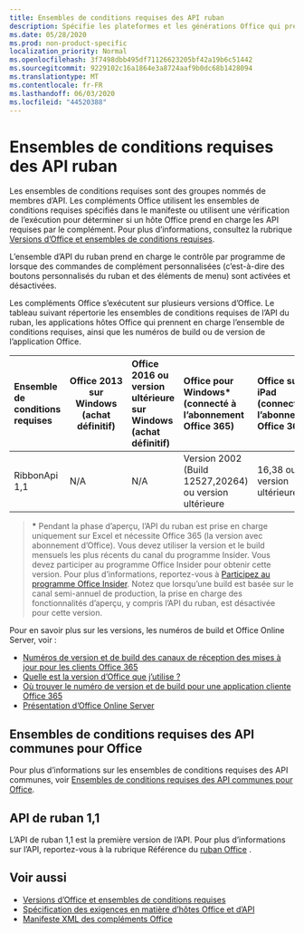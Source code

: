 ```yaml
---
title: Ensembles de conditions requises des API ruban
description: Spécifie les plateformes et les générations Office qui prennent en charge les API Dynamic Ribbon.
ms.date: 05/28/2020
ms.prod: non-product-specific
localization_priority: Normal
ms.openlocfilehash: 3f7498dbb495df71126623205bf42a19b6c51442
ms.sourcegitcommit: 9229102c16a1864e3a8724aaf9b0dc68b1428094
ms.translationtype: MT
ms.contentlocale: fr-FR
ms.lasthandoff: 06/03/2020
ms.locfileid: "44520388"
---
```

# <a name="ribbon-api-requirement-sets"></a>Ensembles de conditions requises des API ruban

Les ensembles de conditions requises sont des groupes nommés de membres d’API. Les compléments Office utilisent les ensembles de conditions requises spécifiés dans le manifeste ou utilisent une vérification de l’exécution pour déterminer si un hôte Office prend en charge les API requises par le complément. Pour plus d’informations, consultez la rubrique [Versions d’Office et ensembles de conditions requises](/office/dev/add-ins/develop/office-versions-and-requirement-sets).

L’ensemble d’API du ruban prend en charge le contrôle par programme de lorsque des commandes de complément personnalisées (c’est-à-dire des boutons personnalisés du ruban et des éléments de menu) sont activées et désactivées.

Les compléments Office s’exécutent sur plusieurs versions d’Office. Le tableau suivant répertorie les ensembles de conditions requises de l’API du ruban, les applications hôtes Office qui prennent en charge l’ensemble de conditions requises, ainsi que les numéros de build ou de version de l’application Office.

|  Ensemble de conditions requises  | Office 2013 sur Windows<br>(achat définitif) | Office 2016 ou version ultérieure sur Windows<br>(achat définitif)   | Office pour Windows\*<br>(connecté à l’abonnement Office 365) |  Office sur iPad<br>(connecté à l’abonnement Office 365)  |  Office sur Mac\*<br>(connecté à l’abonnement Office 365)  | Office sur le web\*  |  Office Online Server  |
|:-----|-----|:-----|:-----|:-----|:-----|:-----|:-----|
| RibbonApi 1,1  | N/A | N/A | Version 2002 (Build 12527,20264) ou version ultérieure | 16,38 ou version ultérieure | N/A | Février 2020 | N/A|

> **&#42;** Pendant la phase d’aperçu, l’API du ruban est prise en charge uniquement sur Excel et nécessite Office 365 (la version avec abonnement d’Office). Vous devez utiliser la version et le build mensuels les plus récents du canal du programme Insider. Vous devez participer au programme Office Insider pour obtenir cette version. Pour plus d’informations, reportez-vous à [Participez au programme Office Insider](https://products.office.com/office-insider?tab=tab-1). Notez que lorsqu’une build est basée sur le canal semi-annuel de production, la prise en charge des fonctionnalités d’aperçu, y compris l’API du ruban, est désactivée pour cette version.

Pour en savoir plus sur les versions, les numéros de build et Office Online Server, voir :

- [Numéros de version et de build des canaux de réception des mises à jour pour les clients Office 365](https://support.office.com/article/version-and-build-numbers-of-update-channel-releases-ae942449-1fca-4484-898b-a933ea23def7)
- [Quelle est la version d’Office que j’utilise ?](https://support.office.com/article/What-version-of-Office-am-I-using-932788b8-a3ce-44bf-bb09-e334518b8b19)
- [Où trouver le numéro de version et de build pour une application cliente Office 365](https://support.office.com/article/version-and-build-numbers-of-update-channel-releases-ae942449-1fca-4484-898b-a933ea23def7)
- [Présentation d’Office Online Server](/officeonlineserver/office-online-server-overview)

## <a name="office-common-api-requirement-sets"></a>Ensembles de conditions requises des API communes pour Office

Pour plus d’informations sur les ensembles de conditions requises des API communes, voir [Ensembles de conditions requises des API communes pour Office](office-add-in-requirement-sets.md).

## <a name="ribbon-api-11"></a>API de ruban 1,1

L’API de ruban 1,1 est la première version de l’API. Pour plus d’informations sur l’API, reportez-vous à la rubrique Référence du [ruban Office](/javascript/api/office/office.ribbon) .

## <a name="see-also"></a>Voir aussi

- [Versions d’Office et ensembles de conditions requises](/office/dev/add-ins/develop/office-versions-and-requirement-sets)
- [Spécification des exigences en matière d’hôtes Office et d’API](/office/dev/add-ins/develop/specify-office-hosts-and-api-requirements)
- [Manifeste XML des compléments Office](/office/dev/add-ins/develop/add-in-manifests)
